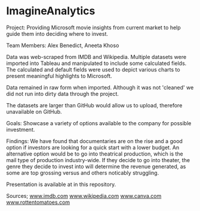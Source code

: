 # ImagineAnalytics

Project: Providing Microsoft movie insights from current market to help guide them into deciding where to invest. 

Team Members: Alex Benedict, Aneeta Khoso

Data was web-scraped from IMDB and Wikipedia.  Multiple datasets were imported into Tableau and manipulated to include some calculated fields.  The calculated and default fields were used to depict various charts to present meaningful highlights to Microsoft.

Data remained in raw form when imported. Although it was not 'cleaned' we did not run into dirty data through the project.

The datasets are larger than GitHub would allow us to upload, therefore unavailable on GitHub.

Goals: Showcase a variety of options available to the company for possible investment.

Findings: We have found that documentaries are on the rise and a good option if investors are looking for a quick start  with a lower budget. An alternative option would be to go into theatrical production, which is the mail type of production industry-wide. If they decide to go into theater, the genre they decide to invest into will determine the revenue generated, as some are top grossing versus and others noticably struggling.

Presentation is available at in this repository.



Sources;
www.imdb.com
www.wikipedia.com
www.canva.com
www.rottentomatoes.com





